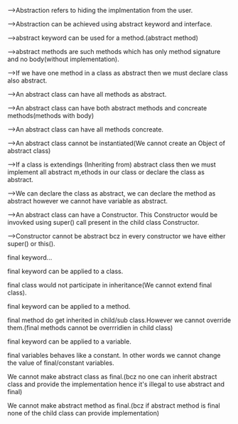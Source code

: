 -->Abstraction refers to hiding the implmentation from the user.

-->Abstraction can be achieved using abstract keyword and interface.

-->abstract keyword can be used for a method.(abstract method)

-->abstract methods are such methods which has only method signature and no body(without implementation).

-->If we have one method in a class as abstract then we must declare class also abstract.

-->An abstract class can have all methods as abstract.

-->An abstract class can have both abstract methods and concreate methods(methods with body)

-->An abstract class can have all methods concreate.

-->An abstract class cannot be instantiated(We cannot create an Object of abstract class)

-->If a class is extendings (Inheriting from) abstract class then we must implement all abstract m,ethods in our class or declare the class as abstract.

-->We can declare the class as abstract, we can declare the method as abstract however we cannot have variable as abstract.

-->An abstract class can have a Constructor. This Constructor would be invovked using super() call present in the child class Constructor.

-->Constructor cannot be abstract bcz in every constructor we have either super() or this().


final keyword...

final keyword can  be applied to a class.

final class would not participate in inheritance(We cannot extend final class).

final keyword can be applied to a method.

final method do get inherited in child/sub class.However we cannot override them.(final methods cannot be overrridien in child class)

final keyword can be applied to a variable.

final variables behaves like a constant. In other words we cannot change the value of final/constant variables.

We cannot make abstract class as final.(bcz no one can inherit abstract class and provide the implementation hence it's illegal to use abstract and final)

We cannot make abstract method as final.(bcz if abstract method is final none of the child class can provide implementation)



































